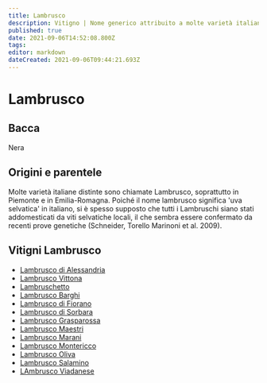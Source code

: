 ```yaml
---
title: Lambrusco
description: Vitigno | Nome generico attribuito a molte varietà italiane dell'Emilia e dintorni
published: true
date: 2021-09-06T14:52:08.800Z
tags: 
editor: markdown
dateCreated: 2021-09-06T09:44:21.693Z
---
```


# Lambrusco

## Bacca
Nera

## Origini e parentele
Molte varietà italiane distinte sono chiamate  Lambrusco, soprattutto in Piemonte e in Emilia-Romagna. Poiché il nome lambrusco significa 'uva selvatica' in italiano, si è spesso supposto che tutti i Lambruschi siano stati addomesticati da viti selvatiche locali, il che sembra essere confermato da recenti prove genetiche (Schneider, Torello Marinoni et al. 2009).


## Vitigni Lambrusco
- [Lambrusco di Alessandria](/vitigni/lambrusco-di-alessandria)
- [Lambrusco Vittona](vitigni/bacca-nera/lambrusco-vittona)
- [Lambruschetto](/vitigni/lambruschetto)
- [Lambrusco Barghi](/vitigni/lambrusco-barghi)
- [Lambrusco di Fiorano](/vitigni/lambrusco-di-fiorano)
- [Lambrusco di Sorbara](/vitigni/lambrusco-di-sorbara)
- [Lambrusco Grasparossa](/vitigni/lambrusco-grasparossa)
- [Lambrusco Maestri](/vitigni/lambrusco-maestri)
- [Lambrusco Marani](/vitigni/lambrusco-marani)
- [Lambrusco Montericco](/vitigni/lambrusco-montericco)
- [Lambrusco Oliva](/vitigni/lambrusco-oliva)
- [Lambrusco Salamino](/vitigni/lambrusco-salamino)
- [LAmbrusco Viadanese](/vitigni/lambrusco-viadanese)
